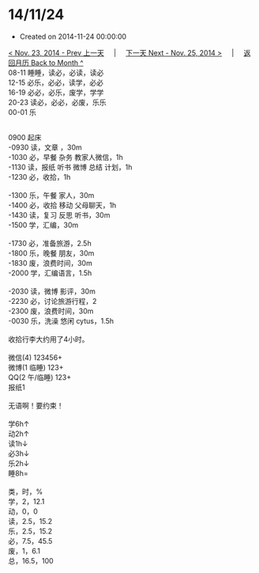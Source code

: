 # 14/11/24

- Created on 2014-11-24 00:00:00

[< Nov. 23, 2014 - Prev 上一天](_archived/lifelogs/2014/11/d23.md) &nbsp; &nbsp; | &nbsp; &nbsp; [下一天 Next - Nov. 25, 2014 >](_archived/lifelogs/2014/11/d25.md) &nbsp; &nbsp; |  &nbsp; &nbsp; [返回月历 Back to Month ^](_archived/lifelogs/2014/11/index.md)
<br/>08-11 睡睡，读必，必读，读必<br/>12-15 必乐，必必，读学，必必<br/>16-19 必必，必乐，废学，学学<br/>20-23 读必，必必，必废，乐乐<br/>00-01 乐<div><br/></div>0900 起床<br/>-0930 读，文章 ，30m<br/>-1030 必，早餐 杂务 教家人微信，1h<br/>-1130 读，报纸 听书 微博 总结 计划，1h<br/>-1230 必，收拾，1h<div><br/></div>-1300 乐，午餐 家人，30m<br/>-1400 必，收拾 移动 父母聊天，1h<br/>-1430 读，复习 反思 听书，30m<br/>-1500 学，汇编，30m<div><br/></div>-1730 必，准备旅游，2.5h<br/>-1800 乐，晚餐 朋友，30m<br/>-1830 废，浪费时间，30m<br/>-2000 学，汇编语言，1.5h<div><br/></div>-2030 读，微博 影评，30m<br/>-2230 必，讨论旅游行程，2<br/>-2300 废，浪费时间，30m<br/>-0030 乐，洗澡 悠闲 cytus，1.5h<div><br/></div>收拾行李大约用了4小时。<div><br/></div>微信(4) 123456+<br/>微博(1 临睡) 123+<br/>QQ(2 午/临睡) 123+<br/>报纸1<div><br/></div>无语啊！要约束！<div><br/></div>学6h↑ <br/>动2h↑ <br/>读1h↓ <br/>必3h↓ <br/>乐2h↓ <br/>睡8h=<div><br/></div>类，时，%<br/>学，2，12.1<br/>动，0，0<br/>读，2.5，15.2<br/>乐，2.5，15.2<br/>必，7.5，45.5<br/>废，1，6.1<br/>总，16.5，100</div>
